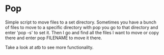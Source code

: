 # Pop

Simple script to move files to a set directory.
Sometimes you have a bunch of files to move to a specific directory with pop you go to that directory and enter 'pop -s' to set it.
Then I go and find all the files I want to move or copy there and enter pop FILENAME to move it there. 

Take a look at atb to see more functionality.
